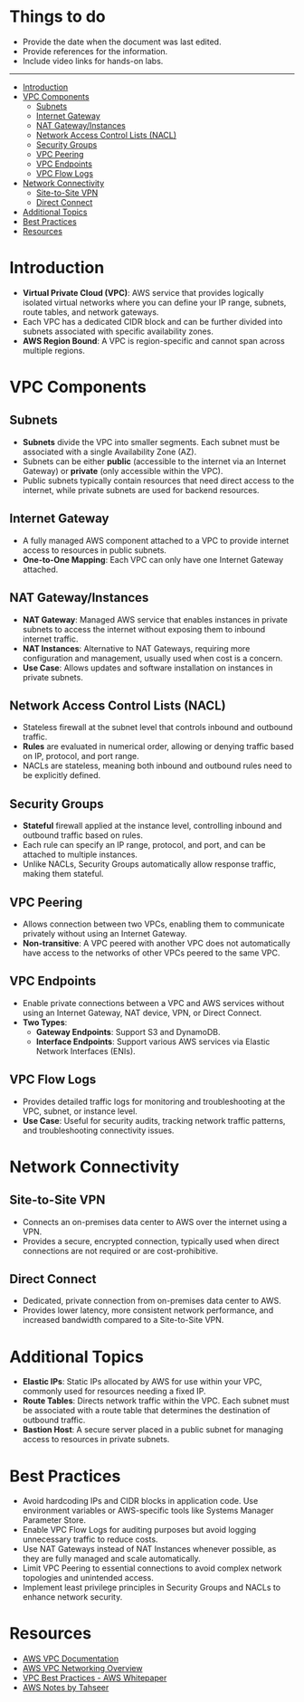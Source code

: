 <h1>Things to do</h1>

- Provide the date when the document was last edited.
- Provide references for the information.
- Include video links for hands-on labs.
---
- [Introduction](#introduction)
- [VPC Components](#vpc-components)
  - [Subnets](#subnets)
  - [Internet Gateway](#internet-gateway)
  - [NAT Gateway/Instances](#nat-gatewayinstances)
  - [Network Access Control Lists (NACL)](#network-access-control-lists-nacl)
  - [Security Groups](#security-groups)
  - [VPC Peering](#vpc-peering)
  - [VPC Endpoints](#vpc-endpoints)
  - [VPC Flow Logs](#vpc-flow-logs)
- [Network Connectivity](#network-connectivity)
  - [Site-to-Site VPN](#site-to-site-vpn)
  - [Direct Connect](#direct-connect)
- [Additional Topics](#additional-topics)
- [Best Practices](#best-practices)
- [Resources](#resources)

# Introduction
- **Virtual Private Cloud (VPC)**: AWS service that provides logically isolated virtual networks where you can define your IP range, subnets, route tables, and network gateways.
- Each VPC has a dedicated CIDR block and can be further divided into subnets associated with specific availability zones.
- **AWS Region Bound**: A VPC is region-specific and cannot span across multiple regions.

# VPC Components
## Subnets
- **Subnets** divide the VPC into smaller segments. Each subnet must be associated with a single Availability Zone (AZ).
- Subnets can be either **public** (accessible to the internet via an Internet Gateway) or **private** (only accessible within the VPC).
- Public subnets typically contain resources that need direct access to the internet, while private subnets are used for backend resources.

## Internet Gateway
- A fully managed AWS component attached to a VPC to provide internet access to resources in public subnets.
- **One-to-One Mapping**: Each VPC can only have one Internet Gateway attached.

## NAT Gateway/Instances
- **NAT Gateway**: Managed AWS service that enables instances in private subnets to access the internet without exposing them to inbound internet traffic.
- **NAT Instances**: Alternative to NAT Gateways, requiring more configuration and management, usually used when cost is a concern.
- **Use Case**: Allows updates and software installation on instances in private subnets.

## Network Access Control Lists (NACL)
- Stateless firewall at the subnet level that controls inbound and outbound traffic.
- **Rules** are evaluated in numerical order, allowing or denying traffic based on IP, protocol, and port range.
- NACLs are stateless, meaning both inbound and outbound rules need to be explicitly defined.

## Security Groups
- **Stateful** firewall applied at the instance level, controlling inbound and outbound traffic based on rules.
- Each rule can specify an IP range, protocol, and port, and can be attached to multiple instances.
- Unlike NACLs, Security Groups automatically allow response traffic, making them stateful.

## VPC Peering
- Allows connection between two VPCs, enabling them to communicate privately without using an Internet Gateway.
- **Non-transitive**: A VPC peered with another VPC does not automatically have access to the networks of other VPCs peered to the same VPC.

## VPC Endpoints
- Enable private connections between a VPC and AWS services without using an Internet Gateway, NAT device, VPN, or Direct Connect.
- **Two Types**:
  - **Gateway Endpoints**: Support S3 and DynamoDB.
  - **Interface Endpoints**: Support various AWS services via Elastic Network Interfaces (ENIs).

## VPC Flow Logs
- Provides detailed traffic logs for monitoring and troubleshooting at the VPC, subnet, or instance level.
- **Use Case**: Useful for security audits, tracking network traffic patterns, and troubleshooting connectivity issues.

# Network Connectivity
## Site-to-Site VPN
- Connects an on-premises data center to AWS over the internet using a VPN.
- Provides a secure, encrypted connection, typically used when direct connections are not required or are cost-prohibitive.

## Direct Connect
- Dedicated, private connection from on-premises data center to AWS.
- Provides lower latency, more consistent network performance, and increased bandwidth compared to a Site-to-Site VPN.

# Additional Topics
- **Elastic IPs**: Static IPs allocated by AWS for use within your VPC, commonly used for resources needing a fixed IP.
- **Route Tables**: Directs network traffic within the VPC. Each subnet must be associated with a route table that determines the destination of outbound traffic.
- **Bastion Host**: A secure server placed in a public subnet for managing access to resources in private subnets.

# Best Practices
- Avoid hardcoding IPs and CIDR blocks in application code. Use environment variables or AWS-specific tools like Systems Manager Parameter Store.
- Enable VPC Flow Logs for auditing purposes but avoid logging unnecessary traffic to reduce costs.
- Use NAT Gateways instead of NAT Instances whenever possible, as they are fully managed and scale automatically.
- Limit VPC Peering to essential connections to avoid complex network topologies and unintended access.
- Implement least privilege principles in Security Groups and NACLs to enhance network security.

# Resources
- [AWS VPC Documentation](https://docs.aws.amazon.com/vpc/latest/userguide/what-is-amazon-vpc.html)
- [AWS VPC Networking Overview](https://aws.amazon.com/vpc/faqs/)
- [VPC Best Practices - AWS Whitepaper](https://docs.aws.amazon.com/whitepapers/latest/aws-vpc-connectivity-options/introduction.html)
- [AWS Notes by Tahseer](https://arkalim.notion.site/Notes-143374c83daa4d4991b07400056a2aa9)
